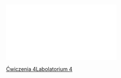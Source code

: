 ![2020_W05_wskazniki](/Notatki/Semestr%201/Podstawy%20programowania/Wyk%C5%82ady/Wyk%C5%82ad%205/2020_W05_wskazniki.pdf)

[Ćwiczenia 4](/Notatki/Semestr%201/Podstawy%20programowania/%C4%86wiczenia/%C4%86wiczenia%204/%C4%86wiczenia%204.md)[Labolatorium 4](/Notatki/Semestr%201/Podstawy%20programowania/Labolatoria/Labolatoria%204/Labolatorium%204.md)